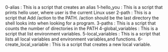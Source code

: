 0-alias : This is a script that creates an alias
1-hello_you : This is a script that prints hello user, where user is the current Linux user
2-path : This is a script that Add /action to the PATH. /action should be the last directory the shell looks into when looking for a program.
3-paths : This is a script that counts the number of directories in the PATH
4-global_variables : This is a script that list environment variables.
5-local_variables : This is a script that lists all local variables and environment variables,and functions.
6-create_local_variable : This is a script that creates a new local variable.
